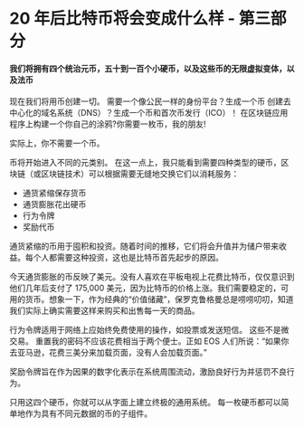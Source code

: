 # 20 年后比特币将会变成什么样 - 第三部分


#### 我们将拥有四个统治元币，五十到一百个小硬币，以及这些币的无限虚拟变体，以及法币

现在我们将用币创建一切。
需要一个像公民一样的身份平台？生成一个币
创建去中心化的域名系统（DNS）？生成一个币和首次币发行（ICO）！
在区块链应用程序上构建一个你自己的涂鸦?你需要一枚币，我的朋友!

实际上，你不需要一个币。

币将开始进入不同的元类别。 在这一点上，我只能看到需要四种类型的硬币，区块链（或区块链技术）可以根据需要无缝地交换它们以消耗服务：

- 通货紧缩保存货币
- 通货膨胀花出硬币
- 行为令牌
- 奖励代币

通货紧缩的币用于囤积和投资。随着时间的推移，它们将会升值并为储户带来收益。每个人都需要这种投资，这也是比特币首先起步的原因。

今天通货膨胀的币反映了美元。没有人喜欢在平板电视上花费比特币，仅仅意识到他们几年后支付了 175,000 美元，因为比特币的价格上涨。我们需要稳定的，可用的货币。想象一下，作为经典的“价值储藏”，保罗克鲁格曼总是唠唠叨叨，知道我们实际上确实需要这样来购买和出售每一天的商品。

行为令牌适用于网络上应始终免费使用的操作，如投票或发送短信。 这些不是微交易。 重置我的密码不应该花费相当于两个便士。正如 EOS 人们所说：“如果你去亚马逊，花费三美分来加载页面，没有人会加载页面。”

奖励令牌旨在作为因果的数字化表示在系统周围流动，激励良好行为并惩罚不良行为。

只用这四个硬币，你就可以从字面上建立终极的通用系统。 每一枚硬币都可以简单地作为具有不同元数据的币的子组件。



